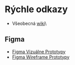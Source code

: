 # Rýchle odkazy

* Všeobecná [wiki](https://github.com/SK-BRA-GOV-MFSR-CIS/CIS-GUI/wiki)\

## Figma
* [Figma Vizuálne Prototypy](https://www.figma.com/proto/3HjywUXT4Fr5ucTzcYuKPQ/UI-n%C3%A1vrhy-cenov%C3%A9ho-porovn%C3%A1va%C4%8Da?page-id=0%3A1&node-id=1-2&p=f&viewport=560%2C79%2C0.44&t=GLd6kursmNDaEMnV-1&scaling=scale-down-width&content-scaling=fixed&starting-point-node-id=1%3A2&show-proto-sidebar=1)
* [Figma Wireframe Prototypy](https://www.figma.com/design/INe3QgBuIr6FFcLdIshriC/Porovn%C3%A1va%C4%8D-cien?node-id=0-1&t=sUNDNqdUKHgDXHor-1)
